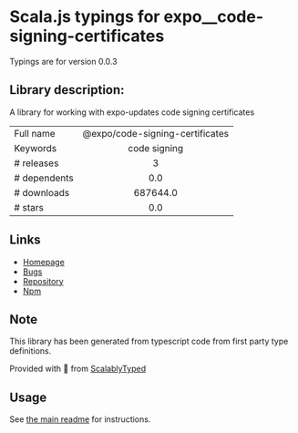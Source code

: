 
# Scala.js typings for expo__code-signing-certificates

Typings are for version 0.0.3

## Library description:
A library for working with expo-updates code signing certificates

|                    |                 |
| ------------------ | :-------------: |
| Full name          | @expo/code-signing-certificates |
| Keywords           | code signing |
| # releases         | 3 |
| # dependents       | 0.0 |
| # downloads        | 687644.0 |
| # stars            | 0.0 |

## Links
- [Homepage](https://github.com/expo/code-signing-certificates/tree/main#readme)
- [Bugs](https://github.com/expo/code-signing-certificates/issues)
- [Repository](https://github.com/expo/code-signing-certificates)
- [Npm](https://www.npmjs.com/package/%40expo%2Fcode-signing-certificates)
    


## Note
This library has been generated from typescript code from first party type definitions.

Provided with :purple_heart: from [ScalablyTyped](https://github.com/oyvindberg/ScalablyTyped)

## Usage
See [the main readme](../../readme.md) for instructions.


